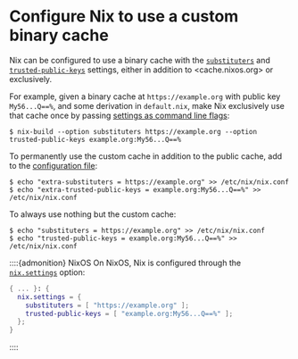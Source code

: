 # Configure Nix to use a custom binary cache

Nix can be configured to use a binary cache with the [`substituters`](https://nix.dev/manual/nix/2.21/command-ref/conf-file.html#conf-substituters) and [`trusted-public-keys`](https://nix.dev/manual/nix/2.21/command-ref/conf-file.html#conf-trusted-public-keys) settings, either in addition to <cache.nixos.org> or exclusively.

For example, given a binary cache at `https://example.org` with public key `My56...Q==%`, and some derivation in `default.nix`, make Nix exclusively use that cache once by passing [settings as command line flags](https://nix.dev/manual/nix/2.21/command-ref/conf-file#command-line-flags):

```shell-session
$ nix-build --option substituters https://example.org --option trusted-public-keys example.org:My56...Q==%
```

To permanently use the custom cache in addition to the public cache, add to the [configuration file](https://nix.dev/manual/nix/2.21/command-ref/conf-file#configuration-file):

```shell-session
$ echo "extra-substituters = https://example.org" >> /etc/nix/nix.conf
$ echo "extra-trusted-public-keys = example.org:My56...Q==%" >> /etc/nix/nix.conf
```

To always use nothing but the custom cache:

```shell-session
$ echo "substituters = https://example.org" >> /etc/nix/nix.conf
$ echo "trusted-public-keys = example.org:My56...Q==%" >> /etc/nix/nix.conf
```

::::{admonition} NixOS
On NixOS, Nix is configured through the [`nix.settings`](https://search.nixos.org/options?show=nix.settings) option:

```nix
{ ... }: {
  nix.settings = {
    substituters = [ "https://example.org" ];
    trusted-public-keys = [ "example.org:My56...Q==%" ];
  };
}
```
::::
